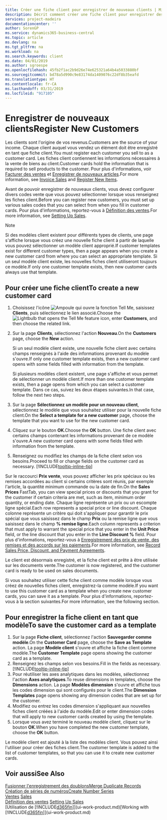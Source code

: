 ```yaml
---
title: Créer une fiche client pour enregistrer de nouveaux clients | Microsoft Docs
description: Décrit comment créer une fiche client pour enregistrer des informations sur chaque nouveau client ou client auquel vous vendez.
services: project-madeira
documentationcenter: ''
author: SorenGP
ms.service: dynamics365-business-central
ms.topic: article
ms.devlang: na
ms.tgt_pltfrm: na
ms.workload: na
ms.search.keywords: client
ms.date: 04/01/2019
ms.author: sgroespe
ms.openlocfilehash: 45fb2f1ac2b9d26e74e625321a64b4a5033880bf
ms.sourcegitcommit: bd78a5d990c9e83174da1409076c22df8b35eafd
ms.translationtype: HT
ms.contentlocale: fr-CA
ms.lasthandoff: 03/31/2019
ms.locfileid: "917105"
---
```

# <a name="register-new-customers"></a><span data-ttu-id="6adce-103">Enregistrer de nouveaux clients</span><span class="sxs-lookup"><span data-stu-id="6adce-103">Register New Customers</span></span>
<span data-ttu-id="6adce-104">Les clients sont l'origine de vos revenus.</span><span class="sxs-lookup"><span data-stu-id="6adce-104">Customers are the source of your income.</span></span> <span data-ttu-id="6adce-105">Chaque client auquel vous vendez un élément doit être enregistré en tant que fiche client.</span><span class="sxs-lookup"><span data-stu-id="6adce-105">You must register each customer you sell to as a customer card.</span></span> <span data-ttu-id="6adce-106">Les fiches client contiennent les informations nécessaires à la vente de biens au client.</span><span class="sxs-lookup"><span data-stu-id="6adce-106">Customer cards hold the information that is required to sell products to the customer.</span></span> <span data-ttu-id="6adce-107">Pour plus d'informations, voir [Facturer des ventes](sales-how-invoice-sales.md) et [Enregistrer de nouveaux articles](inventory-how-register-new-items.md).</span><span class="sxs-lookup"><span data-stu-id="6adce-107">For more information, see [Invoice Sales](sales-how-invoice-sales.md) and [Register New Items](inventory-how-register-new-items.md).</span></span>  

<span data-ttu-id="6adce-108">Avant de pouvoir enregistrer de nouveaux clients, vous devez configurer divers codes vente que vous pouvez sélectionner lorsque vous renseignez les fiches client.</span><span class="sxs-lookup"><span data-stu-id="6adce-108">Before you can register new customers, you must set up various sales codes that you can select from when you fill in customer cards.</span></span> <span data-ttu-id="6adce-109">Pour plus d'informations, reportez-vous à [Définition des ventes](sales-setup-sales.md).</span><span class="sxs-lookup"><span data-stu-id="6adce-109">For more information, see [Setting Up Sales](sales-setup-sales.md).</span></span>

> [!NOTE]  
>   <span data-ttu-id="6adce-110">Si des modèles client existent pour différents types de clients, une page s'affiche lorsque vous créez une nouvelle fiche client à partir de laquelle vous pouvez sélectionner un modèle client approprié.</span><span class="sxs-lookup"><span data-stu-id="6adce-110">If customer templates exist for different customer types, then a page appears when you create a new customer card from where you can select an appropriate template.</span></span> <span data-ttu-id="6adce-111">Si un seul modèle client existe, les nouvelles fiches client utiliseront toujours ce modèle.</span><span class="sxs-lookup"><span data-stu-id="6adce-111">If only one customer template exists, then new customer cards always use that template.</span></span>

## <a name="to-create-a-new-customer-card"></a><span data-ttu-id="6adce-112">Pour créer une fiche client</span><span class="sxs-lookup"><span data-stu-id="6adce-112">To create a new customer card</span></span>
1. <span data-ttu-id="6adce-113">Choisissez l'icône ![Ampoule qui ouvre la fonction Tell Me](media/ui-search/search_small.png "Dites-moi ce que vous voulez faire"), saisissez **Clients**, puis sélectionnez le lien associé.</span><span class="sxs-lookup"><span data-stu-id="6adce-113">Choose the ![Lightbulb that opens the Tell Me feature](media/ui-search/search_small.png "Tell me what you want to do") icon, enter **Customers**, and then choose the related link.</span></span>  
2. <span data-ttu-id="6adce-114">Sur la page **Clients**, sélectionnez l'action **Nouveau**.</span><span class="sxs-lookup"><span data-stu-id="6adce-114">On the **Customers** page, choose the **New** action.</span></span>

    <span data-ttu-id="6adce-115">Si un seul modèle client existe, une nouvelle fiche client avec certains champs renseignés à l'aide des informations provenant du modèle s'ouvre.</span><span class="sxs-lookup"><span data-stu-id="6adce-115">If only one customer template exists, then a new customer card opens with some fields filled with information from the template.</span></span>

    <span data-ttu-id="6adce-116">Si plusieurs modèles client existent, une page s'affiche et vous permet de sélectionner un modèle client.</span><span class="sxs-lookup"><span data-stu-id="6adce-116">If more than one customer template exists, then a page opens from which you can select a customer template.</span></span> <span data-ttu-id="6adce-117">Dans ce cas, suivez les deux étapes suivantes.</span><span class="sxs-lookup"><span data-stu-id="6adce-117">In that case, follow the next two steps.</span></span>
3. <span data-ttu-id="6adce-118">Sur la page **Sélectionnez un modèle pour un nouveau client**, sélectionnez le modèle que vous souhaitez utiliser pour la nouvelle fiche client.</span><span class="sxs-lookup"><span data-stu-id="6adce-118">On the **Select a template for a new customer** page, choose the template that you want to use for the new customer card.</span></span>
4. <span data-ttu-id="6adce-119">Cliquez sur le bouton **OK**.</span><span class="sxs-lookup"><span data-stu-id="6adce-119">Choose the **OK** button.</span></span> <span data-ttu-id="6adce-120">Une fiche client avec certains champs contenant les informations provenant de ce modèle s'ouvre.</span><span class="sxs-lookup"><span data-stu-id="6adce-120">A new customer card opens with some fields filled with information from the template.</span></span>  
5. <span data-ttu-id="6adce-121">Renseignez ou modifiez les champs de la fiche client selon vos besoins.</span><span class="sxs-lookup"><span data-stu-id="6adce-121">Proceed to fill or change fields on the customer card as necessary.</span></span> [!INCLUDE[tooltip-inline-tip](includes/tooltip-inline-tip_md.md)]

<span data-ttu-id="6adce-122">Sur le raccourci **Prix vente**, vous pouvez afficher les prix spéciaux ou les remises accordées au client si certains critères sont réunis, par exemple l'article, la quantité minimum commande ou la date de fin.</span><span class="sxs-lookup"><span data-stu-id="6adce-122">On the **Sales Prices** FastTab, you can view special prices or discounts that you grant for the customer if certain criteria are met, such as item, minimum order quantity, or ending date.</span></span> <span data-ttu-id="6adce-123">Chaque ligne représente un prix ou un escompte ligne spécial.</span><span class="sxs-lookup"><span data-stu-id="6adce-123">Each row represents a special price or line discount.</span></span> <span data-ttu-id="6adce-124">Chaque colonne représente un critère qui doit s'appliquer pour garantir le prix spécial que vous saisissez dans le champ **Prix** ou la remise ligne que vous saisissez dans le champ **% remise ligne**.</span><span class="sxs-lookup"><span data-stu-id="6adce-124">Each column represents a criterion that must apply to warrant the special price that you enter in the **Unit Price** field, or the line discount that you enter in the **Line Discount %** field.</span></span> <span data-ttu-id="6adce-125">Pour plus d'informations, reportez-vous à [Enregistrement des prix de vente, des remises et des accords sur les paiements](sales-how-record-sales-price-discount-payment-agreements.md).</span><span class="sxs-lookup"><span data-stu-id="6adce-125">For more information, see [Record Sales Price, Discount, and Payment Agreements](sales-how-record-sales-price-discount-payment-agreements.md).</span></span>

<span data-ttu-id="6adce-126">Le client est désormais enregistré, et la fiche client est prête à être utilisée sur les documents vente.</span><span class="sxs-lookup"><span data-stu-id="6adce-126">The customer is now registered, and the customer card is ready to be used on sales documents.</span></span>

<span data-ttu-id="6adce-127">Si vous souhaitez utiliser cette fiche client comme modèle lorsque vous créez de nouvelles fiches client, enregistrez-la comme modèle.</span><span class="sxs-lookup"><span data-stu-id="6adce-127">If you want to use this customer card as a template when you create new customer cards, you can save it as a template.</span></span> <span data-ttu-id="6adce-128">Pour plus d'informations, reportez-vous à la section suivantes.</span><span class="sxs-lookup"><span data-stu-id="6adce-128">For more information, see the following section.</span></span>

## <a name="to-save-the-customer-card-as-a-template"></a><span data-ttu-id="6adce-129">Pour enregistrer la fiche client en tant que modèle</span><span class="sxs-lookup"><span data-stu-id="6adce-129">To save the customer card as a template</span></span>
1. <span data-ttu-id="6adce-130">Sur la page **Fiche client**, sélectionnez l'action **Sauvegarder comme modèle**.</span><span class="sxs-lookup"><span data-stu-id="6adce-130">On the **Customer Card** page, choose the **Save as Template** action.</span></span> <span data-ttu-id="6adce-131">La page **Modèle client** s'ouvre et affiche la fiche client comme modèle.</span><span class="sxs-lookup"><span data-stu-id="6adce-131">The **Customer Template** page opens showing the customer card as a template.</span></span>
2. <span data-ttu-id="6adce-132">Renseignez les champs selon vos besoins.</span><span class="sxs-lookup"><span data-stu-id="6adce-132">Fill in the fields as necessary.</span></span> [!INCLUDE[tooltip-inline-tip](includes/tooltip-inline-tip_md.md)]
3. <span data-ttu-id="6adce-133">Pour réutiliser les axes analytiques dans les modèles, sélectionnez l'action **Axes analytiques**.</span><span class="sxs-lookup"><span data-stu-id="6adce-133">To reuse dimensions in templates, choose the **Dimensions** action.</span></span> <span data-ttu-id="6adce-134">La page **Modèles dimension** s'ouvre et affiche tous les codes dimension qui sont configurés pour le client.</span><span class="sxs-lookup"><span data-stu-id="6adce-134">The **Dimension Templates** page opens showing any dimension codes that are set up for the customer.</span></span>
4. <span data-ttu-id="6adce-135">Modifiez ou entrez les codes dimension s'appliquant aux nouvelles fiches client créées à l'aide du modèle.</span><span class="sxs-lookup"><span data-stu-id="6adce-135">Edit or enter dimension codes that will apply to new customer cards created by using the template.</span></span>  
5. <span data-ttu-id="6adce-136">Lorsque vous avez terminé le nouveau modèle client, cliquez sur le bouton **OK**.</span><span class="sxs-lookup"><span data-stu-id="6adce-136">When you have completed the new customer template, choose the **OK** button.</span></span>

<span data-ttu-id="6adce-137">Le modèle client est ajouté à la liste des modèles client. Vous pouvez ainsi l'utiliser pour créer des fiches client.</span><span class="sxs-lookup"><span data-stu-id="6adce-137">The customer template is added to the list of customer templates, so that you can use it to create new customer cards.</span></span>

## <a name="see-also"></a><span data-ttu-id="6adce-138">Voir aussi</span><span class="sxs-lookup"><span data-stu-id="6adce-138">See Also</span></span>
[<span data-ttu-id="6adce-139">Fusionner l'enregistrement des doublons</span><span class="sxs-lookup"><span data-stu-id="6adce-139">Merge Duplicate Records</span></span>](sales-how-merge-duplicate-records.md)  
[<span data-ttu-id="6adce-140">Création de séries de numéros</span><span class="sxs-lookup"><span data-stu-id="6adce-140">Create Number Series</span></span>](ui-create-number-series.md)  
<span data-ttu-id="6adce-141">[Ventes](sales-manage-sales.md)  </span><span class="sxs-lookup"><span data-stu-id="6adce-141">[Sales](sales-manage-sales.md)  </span></span>  
<span data-ttu-id="6adce-142">[Définition des ventes](sales-setup-sales.md)  </span><span class="sxs-lookup"><span data-stu-id="6adce-142">[Setting Up Sales](sales-setup-sales.md)  </span></span>  
<span data-ttu-id="6adce-143">[Utilisation de [!INCLUDE[d365fin](includes/d365fin_md.md)]](ui-work-product.md)</span><span class="sxs-lookup"><span data-stu-id="6adce-143">[Working with [!INCLUDE[d365fin](includes/d365fin_md.md)]](ui-work-product.md)</span></span>
